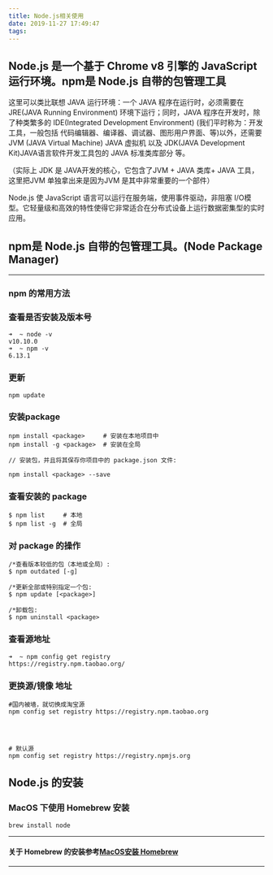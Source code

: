 ```yaml
---
title: Node.js相关使用
date: 2019-11-27 17:49:47
tags:
---
```

## Node.js 是一个基于 Chrome v8 引擎的 JavaScript 运行环境。npm是 Node.js 自带的包管理工具

<!--more-->

这里可以类比联想 JAVA 运行环境：一个 JAVA 程序在运行时，必须需要在 JRE(JAVA Running Environment) 环境下运行；同时，JAVA 程序在开发时，除了种类繁多的 IDE(Integrated Development Environment) (我们平时称为：开发工具，一般包括 代码编辑器、编译器、调试器、图形用户界面、等)以外，还需要 JVM (JAVA Virtual Machine) JAVA 虚拟机 以及 JDK(JAVA Development Kit)JAVA语言软件开发工具包的 JAVA 标准类库部分 等。

（实际上 JDK 是 JAVA开发的核心，它包含了JVM + JAVA 类库+ JAVA 工具，这里把JVM 单独拿出来是因为JVM 是其中非常重要的一个部件）

Node.js 使 JavaScript 语言可以运行在服务端，使用事件驱动，非阻塞 I/O模型。它轻量级和高效的特性使得它非常适合在分布式设备上运行数据密集型的实时应用。


## npm是 Node.js 自带的包管理工具。(Node Package Manager)

---

### npm 的常用方法
### 查看是否安装及版本号
```
➜  ~ node -v
v10.10.0
➜  ~ npm -v
6.13.1
```

### 更新
```
npm update
```

### 安装package
```
npm install <package>     # 安装在本地项目中 
npm install -g <package>  # 安装在全局  

// 安装包，并且将其保存你项目中的 package.json 文件: 

npm install <package> --save  

```
### 查看安装的 package
```
$ npm list     # 本地
$ npm list -g  # 全局  
```

### 对 package 的操作
```
/*查看版本较低的包（本地或全局）:
$ npm outdated [-g]  

/*更新全部或特别指定一个包:
$ npm update [<package>]  

/*卸载包:
$ npm uninstall <package>  
```

### 查看源地址
```
➜  ~ npm config get registry
https://registry.npm.taobao.org/
```
### 更换源/镜像 地址
```
#国内被墙，就切换成淘宝源
npm config set registry https://registry.npm.taobao.org




# 默认源
npm config set registry https://registry.npmjs.org

```

## Node.js 的安装

### MacOS 下使用 Homebrew 安装
```
brew install node 
```

---

#### 关于 Homebrew 的安装参考[MacOS安装 Homebrew](https://kajiter.github.io/)

---
